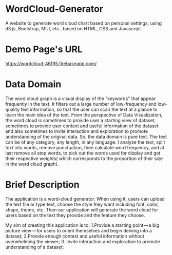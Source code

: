 # WordCloud-Generator
A website to generate word cloud chart based on personal settings, using d3.js, Bootstrap, MUI, etc., based on HTML, CSS and Javascript.

# Demo Page's URL
https://wordcloud-46f95.firebaseapp.com/

# Data Domain
The word cloud graph is a visual display of the "keywords" that appear frequently in the text. It filters out a large number of low-frequency and low-quality text information, so that the user can scan the text at a glance to learn the main idea of the text. From the perspective of Data Visualization, the word cloud is sometimes to provide user a starting view of dataset, sometimes to provide user context and useful information of the dataset and also sometimes to invite interaction and exploration to promote understanding of the original data.
So, the data domain is pure text. The text can be of any category, any length, in any language. I analyze the text, split text into words, remove punctuation, then calculate word frequency, and at last remove all stop words, to pick out the words used for display and get their respective weights( which corresponds to the proportion of their size in the word cloud graph).

# Brief Description
The application is a word-cloud generator. When using it, users can upload the text file or type text, choose the style they want including font, color, shape, theme, etc. Then our application will generate the word cloud for users based on the text they provide and the feature they choose. 

My aim of creating this application is to:
1.Provide a starting point — a big picture view — for users to orient themselves and begin delving into a dataset;
2.Provide enough context and useful information without overwhelming the viewer;
3. Invite interaction and exploration to promote understanding of a dataset; 

